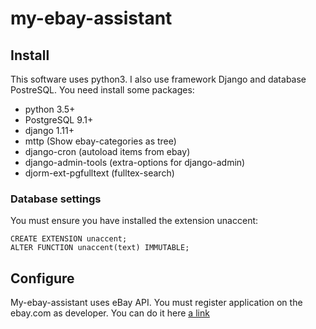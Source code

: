 # my-ebay-assistant

## Install

This software uses python3. I also use framework Django and database PostreSQL.
You need install some packages:

* python 3.5+
* PostgreSQL 9.1+
* django 1.11+
* mttp (Show ebay-categories as tree)
* django-cron (autoload items from ebay)
* django-admin-tools (extra-options for django-admin)
* djorm-ext-pgfulltext (fulltex-search)

### Database settings

You must ensure you have installed the extension unaccent:

```
CREATE EXTENSION unaccent;
ALTER FUNCTION unaccent(text) IMMUTABLE;
```

## Configure

My-ebay-assistant uses eBay API. You must register application on the ebay.com as developer. You can do it here [a link](https://go.developer.ebay.com/) 